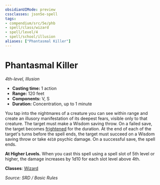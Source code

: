 ```yaml
---
obsidianUIMode: preview
cssclasses: json5e-spell
tags:
- compendium/src/5e/phb
- spell/class/wizard
- spell/level/4
- spell/school/illusion
aliases: ["Phantasmal Killer"]
---
```

# Phantasmal Killer
*4th-level, Illusion*  

- **Casting time:** 1 action
- **Range:** 120 feet
- **Components:** V, S
- **Duration:** Concentration, up to 1 minute

You tap into the nightmares of a creature you can see within range and create an illusory manifestation of its deepest fears, visible only to that creature. The target must make a Wisdom saving throw. On a failed save, the target becomes [frightened](Conditions.md#frightened) for the duration. At the end of each of the target's turns before the spell ends, the target must succeed on a Wisdom saving throw or take `4d10` psychic damage. On a successful save, the spell ends.

**At Higher Levels.** When you cast this spell using a spell slot of 5th level or higher, the damage increases by 1d10 for each slot level above 4th.

**Classes**: [Wizard](wizard.md)

*Source: SRD / Basic Rules*
